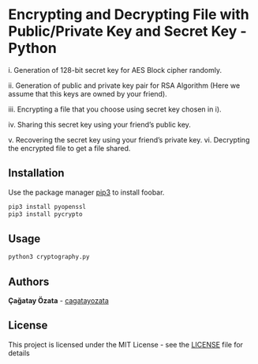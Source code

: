# Encrypting and Decrypting File with Public/Private Key and Secret Key - Python

i. Generation of 128-bit secret key for AES Block cipher randomly.

ii. Generation of public and private key pair for RSA Algorithm (Here we assume that this keys are owned by your friend).

iii. Encrypting a file that you choose using secret key chosen in i).

iv. Sharing this secret key using your friend’s public key.

v. Recovering the secret key using your friend’s private key.
vi. Decrypting the encrypted file to get a file shared.

## Installation

Use the package manager [pip3](https://pip.pypa.io/en/stable/) to install foobar.

```bash
pip3 install pyopenssl
pip3 install pycrypto
```

## Usage

```python
python3 cryptography.py
```

## Authors

**Çağatay Özata** - [cagatayozata](https://github.com/cagatayozata)

## License
This project is licensed under the MIT License - see the [LICENSE](LICENSE) file for details

